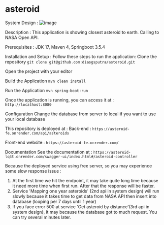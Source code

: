 # asteroid
System Design :
![image](https://github.com/diasgsputra/asteroid/assets/60877754/79803df7-39b6-41cb-bad3-5686771a4e7c)



Description :
This application is showing closest asteroid to earth. Calling to NASA Open API.

Prerequisites :
JDK 17,
Maven 4, Springboot 3.5.4

Installation and Setup :
Follow these steps to run the application:
Clone the repository
```git clone git@github.com:diasgsputra/asteroid.git```

Open the project with your editor

Build the Application
```mvn clean install```

Run the Application
```mvn spring-boot:run```

Once the application is running, you can access it at :
```http://localhost:8080```

Configuration
Change the database from server to local if you want to use your local database

This repository is deployed at :
Back-end :
```https://asteroid-fe.onrender.com/api/asteroids```

Front-end website :
```https://asteroid-fe.onrender.com/```

Documentation
See the documentation at :
```https://asteroid-lq4t.onrender.com/swagger-ui/index.html#/asteroid-controller```

Because the deployed service using free server, so you may experience some slow response issue :
1. At the first time we hit the endpoint, it may take quite long time because it need more time when first run. After that the response will be faster.
2. Service 'Mapping one year asteroids' (2nd api in system design) will run slowly because it takes time to get data from NASA API then insert into database (looping per 7 days until 1 year)
3. If you face error 500 at service 'Get asteroid by distance'(3rd api in system design), it may because the database got to much request. You can try several minutes later.

